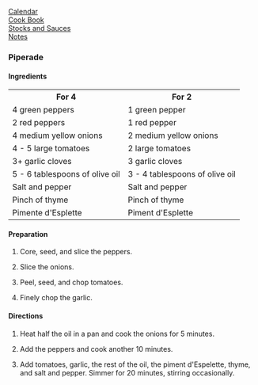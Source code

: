 [Calendar](https://github.com/vmsmith/EDT/blob/master/calendar.md)    
[Cook Book](https://github.com/vmsmith/CookBook/blob/master/README.md)       
[Stocks and Sauces](https://github.com/vmsmith/CookBook/blob/master/sauces.md)    
[Notes](https://github.com/vmsmith/CookBook/blob/master/notes.md)    


### Piperade

#### Ingredients

<table>
<tr><th>For 4</th><th>For 2</th></tr>	
<tr><td>4 green peppers</td><td>1 green pepper</td></tr>	
<tr><td>2 red peppers</td><td>1 red pepper</td></tr>	
<tr><td>4 medium yellow onions</td><td>2 medium yellow onions</td></tr>
<tr><td>4 - 5 large tomatoes</td><td>2 large tomatoes</td></tr>
<tr><td>3+ garlic cloves</td><td>3 garlic cloves</td></tr>
<tr><td>5 - 6 tablespoons of olive oil</td><td>3 - 4 tablespoons of olive oil</td></tr>	
<tr><td>Salt and pepper</td><td>Salt and pepper</td></tr>	
<tr><td>Pinch of thyme</td><td>Pinch of thyme</td></tr>	
<tr><td>Pimente d'Esplette</td><td>Piment d'Esplette</td></tr>	
</table>


#### Preparation    

1. Core, seed, and slice the peppers. 

2. Slice the onions. 

3. Peel, seed, and chop tomatoes. 

4. Finely chop the garlic. 

#### Directions

1. Heat half the oil in a pan and cook the onions for 5 minutes. 

2. Add the peppers and cook another 10 minutes. 

3. Add tomatoes, garlic, the rest of the oil, the piment d'Espelette, thyme, and salt and pepper. Simmer for 20 minutes, stirring occasionally. 
